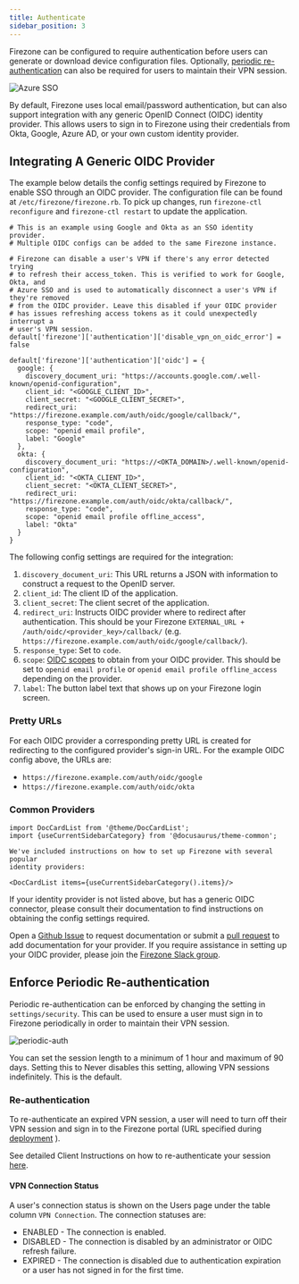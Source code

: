 ```yaml
---
title: Authenticate
sidebar_position: 3
---
```


Firezone can be configured to require authentication before users can generate
or download device configuration files. Optionally,
[periodic re-authentication](#enforce-periodic-re-authentication)
can also be required for users to maintain their VPN session.

![Azure SSO](https://user-images.githubusercontent.com/52545545/168922621-1f0f4dea-adfc-4e15-a140-a2f213676103.gif)

By default, Firezone uses local email/password authentication, but can also
support integration with any generic OpenID Connect
(OIDC) identity provider. This allows users to sign in to Firezone using
their credentials from Okta, Google, Azure AD, or your own custom identity provider.

## Integrating A Generic OIDC Provider

The example below details the config settings required by Firezone to enable SSO
through an OIDC provider. The configuration file can be found at
`/etc/firezone/firezone.rb`. To pick up changes, run `firezone-ctl reconfigure`
and `firezone-ctl restart` to update the application.

```shell
# This is an example using Google and Okta as an SSO identity provider.
# Multiple OIDC configs can be added to the same Firezone instance.

# Firezone can disable a user's VPN if there's any error detected trying
# to refresh their access_token. This is verified to work for Google, Okta, and
# Azure SSO and is used to automatically disconnect a user's VPN if they're removed
# from the OIDC provider. Leave this disabled if your OIDC provider
# has issues refreshing access tokens as it could unexpectedly interrupt a
# user's VPN session.
default['firezone']['authentication']['disable_vpn_on_oidc_error'] = false

default['firezone']['authentication']['oidc'] = {
  google: {
    discovery_document_uri: "https://accounts.google.com/.well-known/openid-configuration",
    client_id: "<GOOGLE_CLIENT_ID>",
    client_secret: "<GOOGLE_CLIENT_SECRET>",
    redirect_uri: "https://firezone.example.com/auth/oidc/google/callback/",
    response_type: "code",
    scope: "openid email profile",
    label: "Google"
  },
  okta: {
    discovery_document_uri: "https://<OKTA_DOMAIN>/.well-known/openid-configuration",
    client_id: "<OKTA_CLIENT_ID>",
    client_secret: "<OKTA_CLIENT_SECRET>",
    redirect_uri: "https://firezone.example.com/auth/oidc/okta/callback/",
    response_type: "code",
    scope: "openid email profile offline_access",
    label: "Okta"
  }
}
```

The following config settings are required for the integration:

1. `discovery_document_uri`: This URL returns a JSON with information to
construct a request to the OpenID server.
1. `client_id`: The client ID of the application.
1. `client_secret`: The client secret of the application.
1. `redirect_uri`: Instructs OIDC provider where to redirect after authentication.
This should be your Firezone `EXTERNAL_URL + /auth/oidc/<provider_key>/callback/`
(e.g. `https://firezone.example.com/auth/oidc/google/callback/`).
1. `response_type`: Set to `code`.
1. `scope`: [OIDC scopes](https://openid.net/specs/openid-connect-basic-1_0.html#Scopes)
to obtain from your OIDC provider. This should be set to `openid email profile`
or `openid email profile offline_access` depending on the provider.
1. `label`: The button label text that shows up on your Firezone login screen.

### Pretty URLs

For each OIDC provider a corresponding pretty URL is created for redirecting to
the configured provider's sign-in URL. For the example OIDC config above, the
URLs are:

* `https://firezone.example.com/auth/oidc/google`
* `https://firezone.example.com/auth/oidc/okta`

### Common Providers

```mdx-code-block
import DocCardList from '@theme/DocCardList';
import {useCurrentSidebarCategory} from '@docusaurus/theme-common';

We've included instructions on how to set up Firezone with several popular
identity providers:

<DocCardList items={useCurrentSidebarCategory().items}/>
```

If your identity provider is not listed above, but has a generic OIDC
connector, please consult their documentation to find instructions on obtaining
the config settings required.

Open a [Github Issue](https://github.com/firezone/firezone/issues)
to request documentation
or submit a [pull request](https://github.com/firezone/firezone/tree/master/docs/docs/authenticate/index.md)
to add documentation for your provider.
If you require assistance in setting up your OIDC provider, please
join the [Firezone Slack group](https://www.firezone.dev/slack).

## Enforce Periodic Re-authentication

Periodic re-authentication can be enforced by changing the setting in
`settings/security`. This can be used to ensure a user must sign in to Firezone
periodically in order to maintain their VPN session.

![periodic-auth](https://user-images.githubusercontent.com/52545545/160450817-26406854-285c-4977-aa69-033eee2cfa57.png)

You can set the session length to a minimum of 1 hour and maximum of 90 days.
Setting this to Never disables this setting, allowing VPN sessions indefinitely.
This is the default.

### Re-authentication

To re-authenticate an expired VPN session, a user will need to turn off their
VPN session and sign in to the Firezone portal (URL specified during
[deployment](../deploy/prerequisites)
).

See detailed Client Instructions on how to re-authenticate your session
[here](../user-guides/client-instructions).

#### VPN Connection Status

A user's connection status is shown on the Users page under the table column
`VPN Connection`. The connection statuses are:

* ENABLED - The connection is enabled.
* DISABLED - The connection is disabled by an administrator or OIDC refresh failure.
* EXPIRED - The connection is disabled due to authentication expiration or a user
  has not signed in for the first time.
